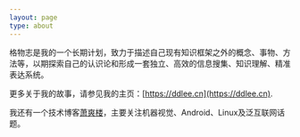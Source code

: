 ```yaml
---
layout: page
type: about
---
```


格物志是我的一个长期计划，致力于描述自己现有知识框架之外的概念、事物、方法等，以期探索自己的认识论和形成一套独立、高效的信息搜集、知识理解、精准表达系统。

更多关于我的故事，请参见我的主页：[https://ddlee.cn](https://ddlee.cn).

我还有一个技术博客[萧爽楼](https://blog.ddlee.cn)，主要关注机器视觉、Android、Linux及泛互联网话题。
